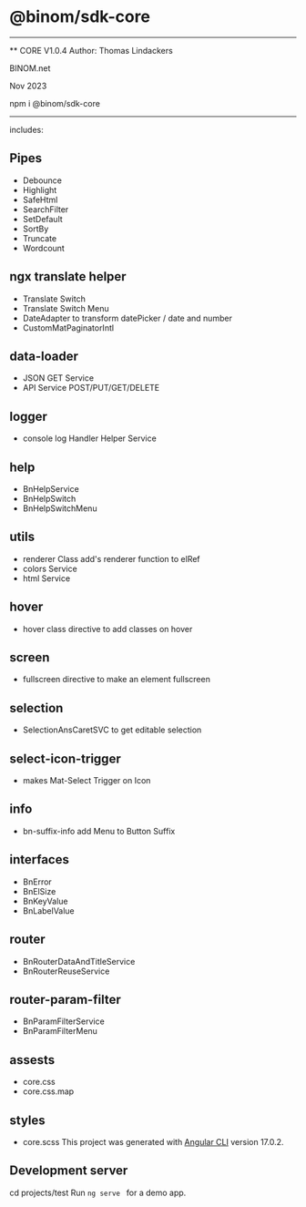 
# @binom/sdk-core
---------------------------------------------------------------------------------
** CORE V1.0.4
Author: Thomas Lindackers 

BINOM.net

Nov 2023

npm i @binom/sdk-core  
                       
---------------------------------------------------------------------------------

includes:

## Pipes 
- Debounce
- Highlight
- SafeHtml
- SearchFilter
- SetDefault
- SortBy
- Truncate
- Wordcount

## ngx translate helper 
- Translate Switch
- Translate Switch Menu
- DateAdapter to transform datePicker / date and number
- CustomMatPaginatorIntl

## data-loader
- JSON GET Service
- API Service POST/PUT/GET/DELETE 

## logger 
- console log Handler Helper Service

## help
- BnHelpService
- BnHelpSwitch
- BnHelpSwitchMenu

## utils
- renderer Class add's renderer function to elRef
- colors Service 
- html Service

## hover
- hover class directive to add classes on hover

## screen
- fullscreen directive to make an element fullscreen

## selection
- SelectionAnsCaretSVC to get editable selection

## select-icon-trigger
- makes Mat-Select Trigger on Icon

## info
- bn-suffix-info add Menu to Button Suffix

## interfaces
- BnError
- BnElSize
- BnKeyValue
- BnLabelValue

## router
- BnRouterDataAndTitleService
- BnRouterReuseService

## router-param-filter
- BnParamFilterService
- BnParamFilterMenu




## assests
- core.css
- core.css.map

## styles
- core.scss
This project was generated with [Angular CLI](https://github.com/angular/angular-cli) version 17.0.2.

## Development server

cd projects/test
Run `ng serve ` for a demo app. 

